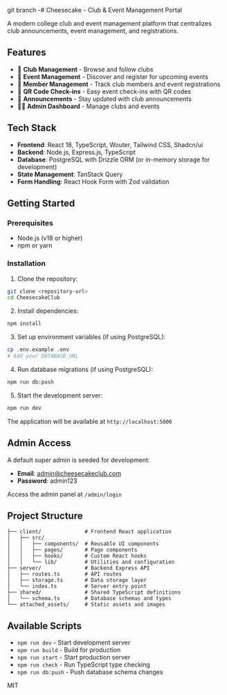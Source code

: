 git branch -# Cheesecake - Club & Event Management Portal

A modern college club and event management platform that centralizes club announcements, event management, and registrations.

## Features

- 📢 **Club Management** - Browse and follow clubs
- 📅 **Event Management** - Discover and register for upcoming events
- 👥 **Member Management** - Track club members and event registrations
- 🎫 **QR Code Check-ins** - Easy event check-ins with QR codes
- 🔔 **Announcements** - Stay updated with club announcements
- 👨‍💼 **Admin Dashboard** - Manage clubs and events

## Tech Stack

- **Frontend**: React 18, TypeScript, Wouter, Tailwind CSS, Shadcn/ui
- **Backend**: Node.js, Express.js, TypeScript
- **Database**: PostgreSQL with Drizzle ORM (or in-memory storage for development)
- **State Management**: TanStack Query
- **Form Handling**: React Hook Form with Zod validation

## Getting Started

### Prerequisites

- Node.js (v18 or higher)
- npm or yarn

### Installation

1. Clone the repository:
```bash
git clone <repository-url>
cd CheesecakeClub
```

2. Install dependencies:
```bash
npm install
```

3. Set up environment variables (if using PostgreSQL):
```bash
cp .env.example .env
# Add your DATABASE_URL
```

4. Run database migrations (if using PostgreSQL):
```bash
npm run db:push
```

5. Start the development server:
```bash
npm run dev
```

The application will be available at `http://localhost:5000`

## Admin Access

A default super admin is seeded for development:

- **Email**: admin@cheesecakeclub.com
- **Password**: admin123

Access the admin panel at `/admin/login`

## Project Structure

```
├── client/              # Frontend React application
│   ├── src/
│   │   ├── components/  # Reusable UI components
│   │   ├── pages/       # Page components
│   │   ├── hooks/       # Custom React hooks
│   │   └── lib/         # Utilities and configuration
├── server/              # Backend Express API
│   ├── routes.ts        # API routes
│   ├── storage.ts       # Data storage layer
│   └── index.ts         # Server entry point
├── shared/              # Shared TypeScript definitions
│   └── schema.ts        # Database schemas and types
└── attached_assets/     # Static assets and images
```

## Available Scripts

- `npm run dev` - Start development server
- `npm run build` - Build for production
- `npm run start` - Start production server
- `npm run check` - Run TypeScript type checking
- `npm run db:push` - Push database schema changes


MIT
